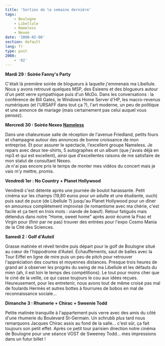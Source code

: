 ```yaml
---
title: 'Sorties de la semaine dernière'
tags:
    - Boulogne
    - Libellule
    - Nameless
    - Nexeo
date: '2008-02-08'
section: default
lang: fr
type: post
2008:
    - '02'
---
```


**Mardi 29&nbsp;: Soir&#233;e Fanny's Party**</p>

C'&#233;tait l&#224; premi&#232;re soir&#233;e de blogueurs &#224; laquelle j'emmenais ma Libellule. Nous y avons retrouv&#233; quelques MSP, des Esieens et des blogueurs autour d'un petit verre sympathique puis d'un McDo. Dans les conversations&nbsp;: la conf&#233;rence de Bill Gates, le Windows Home Server d'HP, les macro-revenus num&#233;riques (et l'URSAFF dans tout &#231;a&nbsp;?), l'art moderne, un peu de politique et une annonce de mariage (mais certainement pas celui auquel vous pensez).

**Mercredi 30&nbsp;: Soir&#233;e Nexeo [Nameless](http://nameless.fr)**

Dans une chaleureuse salle de r&#233;ception de l'avenue Friedland, petits fours et champagne autour des annonces de bonne croissance de mon entreprise. Et pour assurer le spectacle, l'excellent groupe Nameless. Je repars avec deux tee-shirts, 5 autographes et un album (que j'avais d&#233;j&#224; en mp3 et qui est excellent), ainsi que d'excellentes raisons de me satisfaire de mon statut de consultant Nexeo.    
Je n'ai pas encore pris le temps de monter mes vid&#233;os du concert mais je vais m'y mettre, promis.

**Vendredi 1er&nbsp;: No Country + Planet Hollywood**

Vendredi c'est d&#233;tente apr&#232;s une journ&#233;e de boulot harassante. Petit cin&#233;ma sur les champs (19,80 euros pour un adulte et une &#233;tudiante, ouch) puis saut de puce (de Libellule&nbsp;?) jusqu'au Planet Hollywood pour un d&#238;ner en amoureux compl&#232;tement improvis&#233; (le romantisme avec ma ch&#233;rie, c'est facile et &#231;a tient en trois mots&nbsp;: viande de bœuf). Retour fatigu&#233;s mais d&#233;tendus dans notre &quot;Home, sweet home&quot; apr&#232;s avoir &#233;cum&#233; la Fnac et Virgin pour (finir par ne pas) trouver des entr&#233;es pour l'expo Cosmo Mania de la Cit&#233; des Sciences.

**Samedi 2&nbsp;: Golf d'Auteil**

Grasse matin&#233;e et r&#233;veil tendre puis d&#233;part pour le golf de Boulogne situ&#233; au cœur de l'hippodrome d'Auteil. &#201;chauffements, saut de balles avec la Tour Eiffel en ligne de mire puis un peu de pitch pour retrouver l'appr&#233;ciation des courtes et moyennes distances. Presque trois heures de grand air &#224; observer les progr&#232;s du swing de ma Libellule et les d&#233;fauts du mien (ah, il est loin le temps des comp&#233;titions). Le tout pour moins cher que le cin&#233; de la veille, ce qui casse toujours le cou aux id&#233;es re&#231;ues. Heureusement, pour les entretenir, nous avons tout de m&#234;me crois&#233; pas mal de foulards Herm&#232;s et autres bottes &#224; fourrures de bobos en mal de reconnaissance sociale…

**Dimanche 3&nbsp;: Rhumerie + Chirac + Sweenie Todd**

Petite matin&#233;e tranquille &#224; l'appartement puis verre avec des amis du c&#244;t&#233; d'une rhumerie du Boulevard St-Germain. Un schrubb plus tard nous remarquons Jacques Chirac assis au fond de la salle… c'est s&#251;r, &#231;a fait toujours son petit effet. Apr&#232;s ce petit tour parisien direction notre cin&#233;ma de Boulogne pour une s&#233;ance VOST de Sweeney Todd… mes impressions dans un futur billet&nbsp;!